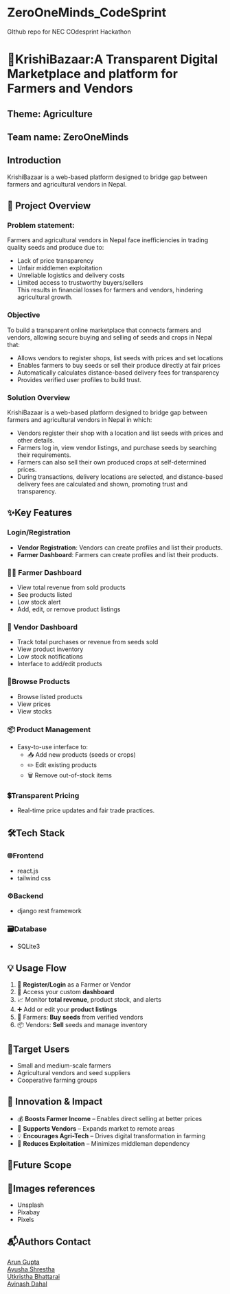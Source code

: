 # ZeroOneMinds_CodeSprint
GIthub repo for NEC COdesprint Hackathon

# 🌱KrishiBazaar:A Transparent Digital Marketplace and platform for Farmers and Vendors


## Theme: Agriculture
## Team name: ZeroOneMinds
## Introduction
KrishiBazaar is a web-based platform designed to bridge gap between farmers and agricultural vendors in Nepal.  

## 📌 Project Overview
### Problem statement: 
Farmers and agricultural vendors in Nepal face inefficiencies in trading quality seeds and produce due to:   
- Lack of price transparency  
- Unfair middlemen exploitation  
- Unreliable logistics and delivery costs  
- Limited access to trustworthy buyers/sellers  
 This results in financial losses for farmers and vendors, hindering agricultural growth.   
 ### Objective
 To build a transparent online marketplace that connects farmers and vendors, allowing secure buying and selling of seeds and crops in Nepal that:   
- Allows vendors to register shops, list seeds with prices and set locations  
- Enables farmers to buy seeds or sell their produce directly at fair prices  
- Automatically calculates distance-based delivery fees for transparency  
- Provides verified user profiles to build trust.   

### Solution Overview
KrishiBazaar is a web-based platform designed to bridge gap between farmers and agricultural vendors in Nepal in which:   
- Vendors register their shop with a location and list seeds with prices and other details.  
- Farmers log in, view vendor listings, and purchase seeds by searching their requirements.  
- Farmers can also sell their own produced crops at self-determined prices.  
- During transactions, delivery locations are selected, and distance-based delivery fees are calculated and shown, promoting trust and transparency.  


  
## ✨Key Features
### Login/Registration
   - **Vendor Registration**: Vendors can create profiles and list their products.  
   - **Farmer Dashboard**: Farmers can create profiles and list their products.
### 🧑‍🌾 Farmer Dashboard
- View total revenue from sold products  
- See products listed  
- Low stock alert  
- Add, edit, or remove product listings  

### 🏪 Vendor Dashboard
- Track total purchases or revenue from seeds sold  
- View product inventory  
- Low stock notifications  
- Interface to add/edit products  

### 🛒Browse Products
- Browse listed products
- View prices
- View stocks

### 📦 Product Management
- Easy-to-use interface to:
  - 📥 Add new products (seeds or crops)  
  - ✏️ Edit existing products  
  - 🗑️ Remove out-of-stock items
### 💲Transparent Pricing
 - Real-time price updates and fair trade practices. 


  
## 🛠Tech Stack
### 🌐Frontend
- react.js  
- tailwind css  
### ⚙️Backend
- django rest framework
### 🗃️Database 
- SQLite3

## 💡 Usage Flow

1. 👤 **Register/Login** as a Farmer or Vendor  
2. 🧭 Access your custom **dashboard**  
3. 📈 Monitor **total revenue**, product stock, and alerts  
4. ➕ Add or edit your **product listings**  
5. 🛒 Farmers: **Buy seeds** from verified vendors  
6. 📦 Vendors: **Sell** seeds and manage inventory


## 🎯Target Users
- Small and medium-scale farmers  
- Agricultural vendors and seed suppliers  
- Cooperative farming groups

## 🚀 Innovation & Impact

- 💰 **Boosts Farmer Income** – Enables direct selling at better prices  
- 🛒 **Supports Vendors** – Expands market to remote areas  
- 💡 **Encourages Agri-Tech** – Drives digital transformation in farming  
- 🧩 **Reduces Exploitation** – Minimizes middleman dependency  

## 🔮Future Scope

## 📸Images references  
- Unsplash
- Pixabay
- Pixels

## 📬Authors Contact
  [Arun Gupta](https://www.linkedin.com/in/arungupta36904/)  
  [Ayusha Shrestha](https://www.linkedin.com/in/ayusha-shrestha-aayusha/)  
  [Utkristha Bhattarai](https://www.linkedin.com/in/utkristha-bhattarai-937ab1284/)  
  [Avinash Dahal](https://www.linkedin.com/in/avinash-dahal-3a4591339/)  
  
  